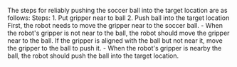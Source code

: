 The steps for reliably pushing the soccer ball into the target location are as follows:
    Steps:  1. Put gripper near to ball  2. Push ball into the target location
    First, the robot needs to move the gripper near to the soccer ball. 
    - When the robot's gripper is not near to the ball, the robot should move the gripper near to the ball.
    If the gripper is aligned with the ball but not near it, move the gripper to the ball to push it.
    - When the robot's gripper is nearby the ball, the robot should push the ball into the target location.